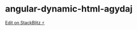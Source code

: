 # angular-dynamic-html-agydaj

[Edit on StackBlitz ⚡️](https://stackblitz.com/edit/angular-dynamic-html-agydaj)
